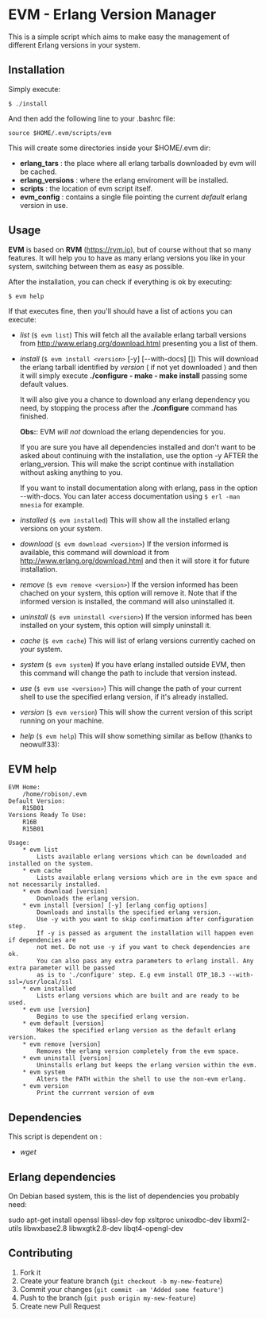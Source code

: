 # EVM - Erlang Version Manager

This is a simple script which aims to make easy the management of different Erlang versions in your system.

## Installation

Simply execute:

    $ ./install

And then add the following line to your .bashrc file:

    source $HOME/.evm/scripts/evm

This will create some directories inside your $HOME/.evm dir:

- **erlang_tars** : the place where all erlang tarballs downloaded by evm will be cached.
- **erlang_versions** : where the erlang enviroment will be installed.
- **scripts** : the location of evm script itself.
- **evm_config** : contains a single file pointing the current _default_ erlang version in use.

## Usage

**EVM** is based on **RVM** (<https://rvm.io>), but of course without that so many features.
It will help you to have as many erlang versions you like in your system, switching between them as easy as possible.

After the installation, you can check if everything is ok by executing:

    $ evm help

If that executes fine, then you'll should have a list of actions you can execute:

- *list* (`$ evm list`)
    This will fetch all the available erlang tarball versions from <http://www.erlang.org/download.html> presenting you a list of them.

- *install* (`$ evm install <version>` [-y] [--with-docs] [<other configure options>])
    This will download the erlang tarball identified by *version* ( if not yet downloaded ) and then it will simply execute **./configure - make - make install** passing some default values.

    It will also give you a chance to download any erlang dependency you need, by stopping the process after the **./configure** command has finished.

    **Obs:**: EVM *will not* download the erlang dependencies for you.
    
    If you are sure you have all dependencies installed and don't want to be asked about continuing with the installation, use the option -y AFTER the erlang_version. This will make the script continue with installation without asking anything to you.

   If you want to install documentation along with erlang, pass in the option --with-docs. You can later access documentation using `$ erl -man mnesia` for example.
- *installed* (`$ evm installed`)
    This will show all the installed erlang versions on your system.

- *download* (`$ evm download <version>`)
    If the version informed is available, this command will download it from <http://www.erlang.org/download.html> and then it will store it for future installation.

- *remove* (`$ evm remove <version>`)
    If the version informed has been chached on your system, this option will remove it. Note that if the informed version is installed, the command will also uninstalled it.

- *uninstall* (`$ evm uninstall <version>`)
    If the version informed has been installed on your system, this option will simply uninstall it.

- *cache* (`$ evm cache`)
    This will list of erlang versions currently cached on your system.

- *system* (`$ evm system`)
    If you have erlang installed outside EVM, then this command will change the path to include that version instead.

- *use* (`$ evm use <version>`)
    This will change the path of your current shell to use the specified erlang version, if it's already installed.

- *version* (`$ evm version`)
    This will show the current version of this script running on your machine.

- *help* (`$ evm help`)
    This will show something similar as bellow (thanks to neowulf33):

## EVM help

    EVM Home: 
        /home/robison/.evm
    Default Version:
        R15B01
    Versions Ready To Use: 
        R16B
        R15B01

    Usage:
        * evm list
            Lists available erlang versions which can be downloaded and installed on the system.
        * evm cache
            Lists available erlang versions which are in the evm space and not necessarily installed.
        * evm download [version]
            Downloads the erlang version.
        * evm install [version] [-y] [erlang config options]
            Downloads and installs the specified erlang version.
            Use -y with you want to skip confirmation after configuration step.
            If -y is passed as argument the installation will happen even if dependencies are
            not met. Do not use -y if you want to check dependencies are ok.
            You can also pass any extra parameters to erlang install. Any extra parameter will be passed
            as is to './configure' step. E.g evm install OTP_18.3 --with-ssl=/usr/local/ssl
        * evm installed
            Lists erlang versions which are built and are ready to be used.
        * evm use [version]
            Begins to use the specified erlang version.
        * evm default [version]
            Makes the specified erlang version as the default erlang version.
        * evm remove [version]
            Removes the erlang version completely from the evm space.
        * evm uninstall [version]
            Uninstalls erlang but keeps the erlang version within the evm.
        * evm system
            Alters the PATH within the shell to use the non-evm erlang.
        * evm version
            Print the currrent version of evm



## Dependencies

This script is dependent on :

- *wget*

## Erlang dependencies

On Debian based system, this is the list of dependencies you probably need:

   sudo apt-get install openssl libssl-dev fop xsltproc unixodbc-dev libxml2-utils libwxbase2.8 libwxgtk2.8-dev libqt4-opengl-dev

## Contributing

1. Fork it
2. Create your feature branch (`git checkout -b my-new-feature`)
3. Commit your changes (`git commit -am 'Added some feature'`)
4. Push to the branch (`git push origin my-new-feature`)
5. Create new Pull Request

